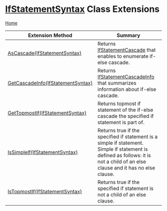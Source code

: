 # [IfStatementSyntax](https://docs.microsoft.com/en-us/dotnet/api/microsoft.codeanalysis.csharp.syntax.ifstatementsyntax) Class Extensions

[Home](../../../../../README.md)

| Extension Method | Summary |
| ---------------- | ------- |
| [AsCascade(IfStatementSyntax)](../../../../../Roslynator/CSharp/SyntaxExtensions/AsCascade/README.md) | Returns [IfStatementCascade](../../../../../Roslynator/CSharp/IfStatementCascade/README.md) that enables to enumerate if\-else cascade\. |
| [GetCascadeInfo(IfStatementSyntax)](../../../../../Roslynator/CSharp/SyntaxExtensions/GetCascadeInfo/README.md) | Returns [IfStatementCascadeInfo](../../../../../Roslynator/CSharp/IfStatementCascadeInfo/README.md) that summarizes information about if\-else cascade\. |
| [GetTopmostIf(IfStatementSyntax)](../../../../../Roslynator/CSharp/SyntaxExtensions/GetTopmostIf/README.md#Roslynator_CSharp_SyntaxExtensions_GetTopmostIf_Microsoft_CodeAnalysis_CSharp_Syntax_IfStatementSyntax_) | Returns topmost if statement of the if\-else cascade the specified if statement is part of\. |
| [IsSimpleIf(IfStatementSyntax)](../../../../../Roslynator/CSharp/SyntaxExtensions/IsSimpleIf/README.md) | Returns true if the specified if statement is a simple if statement\. Simple if statement is defined as follows: it is not a child of an else clause and it has no else clause\. |
| [IsTopmostIf(IfStatementSyntax)](../../../../../Roslynator/CSharp/SyntaxExtensions/IsTopmostIf/README.md) | Returns true if the specified if statement is not a child of an else clause\. |

